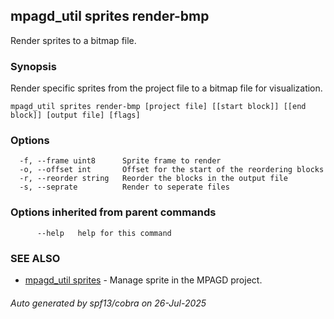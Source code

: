 ## mpagd_util sprites render-bmp

Render sprites to a bitmap file.

### Synopsis

Render specific sprites from the project file to a bitmap file for visualization.

```
mpagd_util sprites render-bmp [project file] [[start block]] [[end block]] [output file] [flags]
```

### Options

```
  -f, --frame uint8      Sprite frame to render
  -o, --offset int       Offset for the start of the reordering blocks
  -r, --reorder string   Reorder the blocks in the output file
  -s, --seprate          Render to seperate files
```

### Options inherited from parent commands

```
      --help   help for this command
```

### SEE ALSO

* [mpagd_util sprites](mpagd_util_sprites.md)	 - Manage sprite in the MPAGD project.

###### Auto generated by spf13/cobra on 26-Jul-2025
